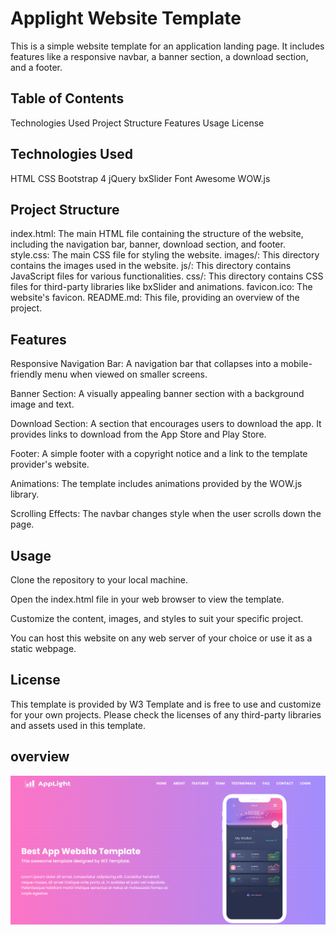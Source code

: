 # Applight Website Template
This is a simple website template for an application landing page. It includes features like a responsive navbar, a banner section, a download section, and a footer.

## Table of Contents
Technologies Used
Project Structure
Features
Usage
License
## Technologies Used
HTML
CSS
Bootstrap 4
jQuery
bxSlider
Font Awesome
WOW.js
## Project Structure
index.html: The main HTML file containing the structure of the website, including the navigation bar, banner, download section, and footer.
style.css: The main CSS file for styling the website.
images/: This directory contains the images used in the website.
js/: This directory contains JavaScript files for various functionalities.
css/: This directory contains CSS files for third-party libraries like bxSlider and animations.
favicon.ico: The website's favicon.
README.md: This file, providing an overview of the project.
## Features
Responsive Navigation Bar: A navigation bar that collapses into a mobile-friendly menu when viewed on smaller screens.

Banner Section: A visually appealing banner section with a background image and text.

Download Section: A section that encourages users to download the app. It provides links to download from the App Store and Play Store.

Footer: A simple footer with a copyright notice and a link to the template provider's website.

Animations: The template includes animations provided by the WOW.js library.

Scrolling Effects: The navbar changes style when the user scrolls down the page.

## Usage
Clone the repository to your local machine.

Open the index.html file in your web browser to view the template.

Customize the content, images, and styles to suit your specific project.

You can host this website on any web server of your choice or use it as a static webpage.

## License
This template is provided by W3 Template and is free to use and customize for your own projects. Please check the licenses of any third-party libraries and assets used in this template.

## overview

![](Screenshot_Home.png)

